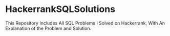 # HackerrankSQLSolutions
This Repository Includes All SQL Problems I Solved on Hackerrank, With An Explanation of the Problem and Solution.
